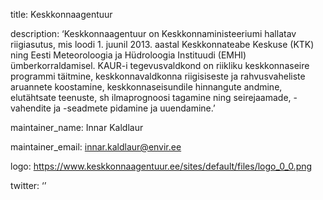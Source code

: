 title: Keskkonnaagentuur

description: ‘Keskkonnaagentuur on Keskkonnaministeeriumi hallatav riigiasutus, mis loodi 1. juunil 2013. aastal Keskkonnateabe Keskuse (KTK) ning Eesti Meteoroloogia ja Hüdroloogia Instituudi (EMHI) ümberkorraldamisel. KAUR-i tegevusvaldkond on riikliku keskkonnaseire programmi täitmine, keskkonnavaldkonna riigisiseste ja rahvusvaheliste aruannete koostamine, keskkonnaseisundile hinnangute andmine, elutähtsate teenuste, sh ilmaprognoosi tagamine ning seirejaamade, -vahendite ja -seadmete pidamine ja uuendamine.’

maintainer_name: Innar Kaldlaur

maintainer_email: innar.kaldlaur@envir.ee

logo: https://www.keskkonnaagentuur.ee/sites/default/files/logo_0_0.png

twitter: ‘’
